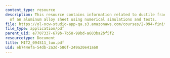 ```yaml
---
content_type: resource
description: This resource contains information related to ductile fracture characterization
  of an aluminum alloy sheet using numerical simulations and tests.
file: https://ol-ocw-studio-app-qa.s3.amazonaws.com/courses/2-094-finite-element-analysis-of-solids-and-fluids-ii-spring-2011/eb744efa54db2a3d586f249a20e41a60_MIT2_094S11_luo.pdf
file_type: application/pdf
parent_uid: e7707337-679b-7b58-99bd-a603ba2bf5f2
resourcetype: Document
title: MIT2_094S11_luo.pdf
uid: eb744efa-54db-2a3d-586f-249a20e41a60
---
```

